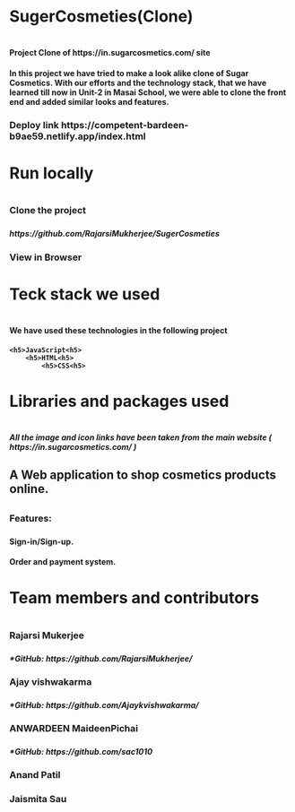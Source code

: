  

<h1>SugerCosmeties(Clone)<h1>
<h4>Project Clone of https://in.sugarcosmetics.com/ site<h4>
<h4>In this project we have tried to make a look alike clone of Sugar Cosmetics. With our efforts and the technology stack, that we have learned till now in Unit-2 in Masai School, we were able to clone the front end and added similar looks and features.<h4>
  
<h3>Deploy link https://competent-bardeen-b9ae59.netlify.app/index.html <h3>
	
<h1>Run locally<h1>
<h3>Clone the project<h3>
<h5>https://github.com/RajarsiMukherjee/SugerCosmeties<h5>
 
<h3>View in Browser<h3>
 
	
<h1>Teck stack we used<h1>
<h4>We have used these technologies in the following project<h4>
 
	<h5>JavaScript<h5>
		<h5>HTML<h5>
			<h5>CSS<h5>
				 
						 
							
							
<h1>Libraries and packages used<h1>
	<h5>All the image and icon links have been taken from the main website ( https://in.sugarcosmetics.com/ )<h5>
    
<h2>A Web application to shop cosmetics products online. <h2>
<h3>Features:<h3>
  <h4>Sign-in/Sign-up.<h4>
  <h4>Order and payment system.<h4>
	
	   
								
<h1>Team members and contributors<h1>
	<h3>Rajarsi Mukerjee<h3>
		<h5>*GitHub: https://github.com/RajarsiMukherjee/<h5>
			<h3>Ajay vishwakarma<h3>
		<h5>*GitHub: https://github.com/Ajaykvishwakarma/<h5>
			<h3>ANWARDEEN MaideenPichai<h3>
		<h5>*GitHub: https://github.com/sac1010<h5>
			<h3>Anand Patil<h3>
		  <h3>Jaismita Sau<h3>
		  	



	
 
